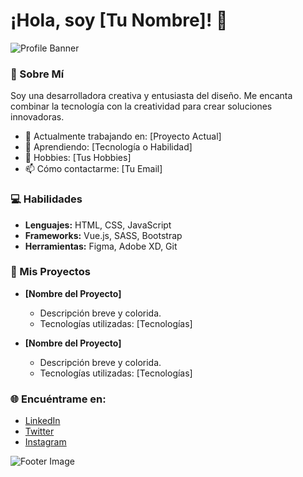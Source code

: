 # ¡Hola, soy [Tu Nombre]! 🌈

![Profile Banner](https://example.com/tu-imagen-de-banner.jpg)

### 🌟 Sobre Mí

Soy una desarrolladora creativa y entusiasta del diseño. Me encanta combinar la tecnología con la creatividad para crear soluciones innovadoras.

- 💼 Actualmente trabajando en: [Proyecto Actual]
- 🌱 Aprendiendo: [Tecnología o Habilidad]
- 🎨 Hobbies: [Tus Hobbies]
- 📫 Cómo contactarme: [Tu Email]

### 💻 Habilidades

- **Lenguajes:** HTML, CSS, JavaScript
- **Frameworks:** Vue.js, SASS, Bootstrap
- **Herramientas:** Figma, Adobe XD, Git

### 🚀 Mis Proyectos

- **[Nombre del Proyecto]**
  - Descripción breve y colorida.
  - Tecnologías utilizadas: [Tecnologías]

- **[Nombre del Proyecto]**
  - Descripción breve y colorida.
  - Tecnologías utilizadas: [Tecnologías]

### 🌐 Encuéntrame en:

- [LinkedIn](https://linkedin.com/in/tu-usuario)
- [Twitter](https://twitter.com/tu-usuario)
- [Instagram](https://instagram.com/tu-usuario)

![Footer Image](https://example.com/tu-imagen-de-footer.jpg)
